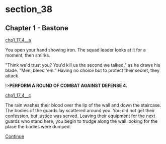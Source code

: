 
# section_38

## Chapter 1 - Bastone

[chp1_17_4__a](../../decomp/app/src/main/res/raw/chp1_17_4__a.mp3 ':include :type=audio')

You open your hand showing iron. The squad leader looks at it for a moment, then smirks.

"Think we'd trust you? You'd kill us the second we talked," as he draws his blade. "Men, bleed 'em." Having no choice but to protect their secret, they attack.

!>**PERFORM A ROUND OF COMBAT AGAINST DEFENSE 4.**  

[chp1_17_4__c](../../decomp/app/src/main/res/raw/chp1_17_4__c.mp3 ':include :type=audio')

The rain washes their blood over the lip of the wall and down the staircase. The bodies of the guards lay scattered around you. You did not get their confession, but justice was served. Leaving their equipment for the next guards who stand here, you begin to trudge along the wall looking for the place the bodies were dumped.

[Continue](output/chapter1/section_42.md)


